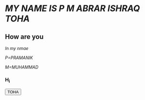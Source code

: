 <html>
<head></head>



<body>

   <h1><i>MY NAME IS P M ABRAR ISHRAQ TOHA</i></h1> 

   <h2>How are you</h2>
   
   <i>In my nmae  
   
   P=PRAMANIK

   M=MUHAMMAD</i>
   
   <h3><bold>  H<sub>i</sub>  </bold></h3>
    
   <tt> <button>TOHA</button> </tt>  




</body>
</html>
